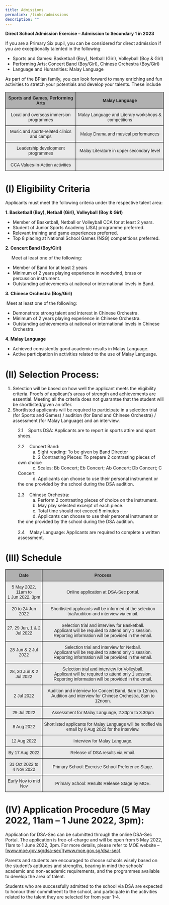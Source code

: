 ```yaml
---
title: Admissions
permalink: /links/admissions
description: ""
---
```

**Direct School Admission Exercise – Admission to Secondary 1 in 2023**

If you are a Primary Six pupil, you can be considered for direct admission if you are exceptionally talented in the following:

*   Sports and Games: Basketball (Boy), Netball (Girl), Volleyball (Boy & Girl)
*   Performing Arts: Concert Band (Boy/Girl), Chinese Orchestra (Boy/Girl)
*   Language and Humanities: Malay Language  

As part of the BPian family, you can look forward to many enriching and fun activities to stretch your potentials and develop your talents. These include

<style type="text/css">
.tg  {border-collapse:collapse;border-spacing:0;}
.tg td{border-color:black;border-style:solid;border-width:1px;font-family:Arial, sans-serif;font-size:14px;
  overflow:hidden;padding:10px 5px;word-break:normal;}
.tg th{border-color:black;border-style:solid;border-width:1px;font-family:Arial, sans-serif;font-size:14px;
  font-weight:normal;overflow:hidden;padding:10px 5px;word-break:normal;}
.tg .tg-dwlh{background-color:#B0B0B0;color:#222;font-weight:bold;text-align:center;vertical-align:middle}
.tg .tg-ku5w{background-color:#EAEAEA;color:#222;text-align:center;vertical-align:middle}
</style>
<table class="tg">
<thead>
  <tr>
    <th class="tg-dwlh"><span style="color:#222;background-color:#B0B0B0">Sports and Games, Performing Arts</span></th>
    <th class="tg-dwlh"><span style="color:#222;background-color:#B0B0B0">Malay Language</span></th>
  </tr>
</thead>
<tbody>
  <tr>
    <td class="tg-ku5w"><span style="color:#222;background-color:#EAEAEA">Local and overseas immersion programmes</span><br></td>
    <td class="tg-ku5w"><span style="color:#222;background-color:#EAEAEA">Malay Language and Literary workshops &amp; competitions</span><br></td>
  </tr>
  <tr>
    <td class="tg-ku5w"><span style="color:#222;background-color:#EAEAEA">Music and sports-related clinics and camps</span><br></td>
    <td class="tg-ku5w"><span style="color:#222;background-color:#EAEAEA">Malay Drama and musical performances</span></td>
  </tr>
  <tr>
    <td class="tg-ku5w"><span style="color:#222;background-color:#EAEAEA">Leadership development programmes </span><br></td>
    <td class="tg-ku5w"><span style="color:#222;background-color:#EAEAEA"> Malay Literature in upper secondary level</span><br></td>
  </tr>
  <tr>
    <td class="tg-ku5w"><span style="color:#222;background-color:#EAEAEA">CCA Values-In-Action activities </span><br></td>
    <td class="tg-ku5w"><span style="color:#222;background-color:#EAEAEA"> </span></td>
  </tr>
</tbody>
</table>



# (I) Eligibility Criteria

Applicants must meet the following criteria under the respective talent area:

**1. Basketball (Boy), Netball (Girl), Volleyball (Boy & Girl)**

*   Member of Basketball, Netball or Volleyball CCA for at least 2 years.
*   Student of Junior Sports Academy (JSA) programme preferred.
*   Relevant training and game experiences preferred.
*   Top 8 placing at National School Games (NSG) competitions preferred.

  

**2. Concert Band (Boy/Girl)**

     Meet at least one of the following:

*   Member of Band for at least 2 years
*   Minimum of 2 years playing experience in woodwind, brass or percussion instrument.
*   Outstanding achievements at national or international levels in Band.  
    

  

**3. Chinese Orchestra (Boy/Girl)**

    Meet at least one of the following:

*   Demonstrate strong talent and interest in Chinese Orchestra.
*   Minimum of 2 years playing experience in Chinese Orchestra.
*   Outstanding achievements at national or international levels in Chinese Orchestra.  
    

  

**4. Malay Language**

*   Achieved consistently good academic results in Malay Language.
*   Active participation in activities related to the use of Malay Language.  
    


# (II) Selection Process:


1. Selection will be based on how well the applicant meets the eligibility criteria. Proofs of applicant’s areas of strength and achievements are essential. Meeting all the criteria does not guarantee that the student will be shortlisted/given an offer.
2. Shortlisted applicants will be required to participate in a selection trial (for Sports and Games) / audition (for Band and Chinese Orchestra) / assessment (for Malay Language) and an interview.

<div class="" style="padding-left: 40px;">2.1&nbsp; &nbsp;&nbsp;Sports DSA: Applicants are to report in sports attire and sport shoes.</div>
<div class="" style="padding-left: 40px;">&nbsp;</div>
<div class="" style="padding-left: 40px;">2.2&nbsp; &nbsp;&nbsp;Concert Band:</div>
<div class="" style="padding-left: 40px;">&nbsp;&nbsp; &nbsp;&nbsp;&nbsp; &nbsp;&nbsp; &nbsp; a.&nbsp;Sight reading: To be given by Band Director</div>
<div class="" style="padding-left: 40px;">&nbsp;&nbsp; &nbsp;&nbsp;&nbsp; &nbsp;&nbsp; &nbsp; b. 2 Contrasting Pieces: To prepare 2 contrasting pieces of own choice</div>
<div class="" style="padding-left: 40px;">&nbsp;&nbsp; &nbsp;&nbsp;&nbsp; &nbsp;&nbsp; &nbsp; c.&nbsp;Scales: Bb Concert; Eb Concert; Ab Concert; Db Concert; C Concert</div>
<div class="" style="padding-left: 40px;">&nbsp;&nbsp; &nbsp;&nbsp;&nbsp; &nbsp;&nbsp; &nbsp; d. Applicants can choose to use their personal instrument or the one provided by the school during the DSA audition.</div>
<div class="" style="padding-left: 40px;">&nbsp;</div>
<div class="" style="padding-left: 40px;">2.3&nbsp; &nbsp;&nbsp;Chinese Orchestra:</div>
<div class="" style="padding-left: 40px;">&nbsp;&nbsp; &nbsp;&nbsp;&nbsp; &nbsp;&nbsp;&nbsp; &nbsp;a. Perform 2 contrasting pieces of choice on the instrument.</div>
<div class="" style="padding-left: 40px;">&nbsp;&nbsp; &nbsp;&nbsp;&nbsp; &nbsp;&nbsp;&nbsp; &nbsp;b. May play selected excerpt of each piece.</div>
<div class="" style="padding-left: 40px;">&nbsp;&nbsp; &nbsp;&nbsp;&nbsp; &nbsp;&nbsp;&nbsp; &nbsp;c. Total time should not exceed 5 minutes</div>
<div class="" style="padding-left: 40px;">&nbsp;&nbsp; &nbsp;&nbsp;&nbsp; &nbsp;&nbsp;&nbsp; &nbsp;d. Applicants can choose to use their personal instrument or the one provided by the school during the DSA audition.</div>
<div class="" style="padding-left: 40px;">&nbsp;</div>
<div class="" style="padding-left: 40px;">2.4&nbsp; &nbsp;&nbsp;Malay Language: Applicants are required to complete a written assessment.</div>


# (III) Schedule


<style type="text/css">
.tg  {border-collapse:collapse;border-spacing:0;}
.tg td{border-color:black;border-style:solid;border-width:1px;font-family:Arial, sans-serif;font-size:14px;
  overflow:hidden;padding:10px 5px;word-break:normal;}
.tg th{border-color:black;border-style:solid;border-width:1px;font-family:Arial, sans-serif;font-size:14px;
  font-weight:normal;overflow:hidden;padding:10px 5px;word-break:normal;}
.tg .tg-dwlh{background-color:#B0B0B0;color:#222;font-weight:bold;text-align:center;vertical-align:middle}
.tg .tg-ku5w{background-color:#EAEAEA;color:#222;text-align:center;vertical-align:middle}
</style>
<table class="tg">
<thead>
  <tr>
    <th class="tg-dwlh"><span style="color:#222;background-color:#B0B0B0">Date</span></th>
    <th class="tg-dwlh"><span style="color:#222;background-color:#B0B0B0">Process</span></th>
  </tr>
</thead>
<tbody>
  <tr>
    <td class="tg-ku5w"><span style="color:#222;background-color:#EAEAEA">5 May 2022, 11am to</span><br><span style="color:#222;background-color:#EAEAEA">1 Jun 2022, 3pm</span></td>
    <td class="tg-ku5w"><span style="color:#222;background-color:#EAEAEA">Online application at DSA-Sec portal.</span><br></td>
  </tr>
  <tr>
    <td class="tg-ku5w"><span style="color:#222;background-color:#EAEAEA">20 to 24 Jun 2022</span></td>
    <td class="tg-ku5w"><span style="color:#222;background-color:#EAEAEA">Shortlisted applicants will be informed of the selection trial/audition and interview via email.</span><br></td>
  </tr>
  <tr>
    <td class="tg-ku5w"><span style="color:#222;background-color:#EAEAEA">27, 29 Jun, 1 &amp; 2 Jul 2022</span> <span style="color:#222;background-color:#EAEAEA"> </span></td>
    <td class="tg-ku5w"><span style="color:#222;background-color:#EAEAEA">Selection trial and interview for</span> Basketball.<br><span style="color:#222;background-color:#EAEAEA">Applicant will be required to attend</span> only 1 session.<br><span style="color:#222;background-color:#EAEAEA">Reporting information will be provided in the email. </span></td>
  </tr>
  <tr>
    <td class="tg-ku5w"><span style="color:#222;background-color:#EAEAEA"> 28 Jun &amp; 2 Jul 2022</span></td>
    <td class="tg-ku5w"><span style="color:#222;background-color:#EAEAEA">Selection trial and interview for</span> Netball.<br><span style="color:#222;background-color:#EAEAEA">Applicant will be required to attend </span>only 1 session.<br><span style="color:#222;background-color:#EAEAEA">Reporting information will be provided in the email.  </span></td>
  </tr>
  <tr>
    <td class="tg-ku5w"><span style="color:#222;background-color:#EAEAEA">28, 30 Jun &amp; 2 Jul 2022 </span></td>
    <td class="tg-ku5w"><span style="color:#222;background-color:#EAEAEA">Selection trial and interview for</span> Volleyball.<br><span style="color:#222;background-color:#EAEAEA">Applicant will be required to attend </span>only 1 session.<br><span style="color:#222;background-color:#EAEAEA">Reporting information will be provided in the email.  </span></td>
  </tr>
  <tr>
    <td class="tg-ku5w"><span style="color:#222;background-color:#EAEAEA"> 2 Jul 2022</span></td>
    <td class="tg-ku5w"><span style="color:#222;background-color:#EAEAEA"> Audition and interview for</span> Concert Band<span style="color:#222;background-color:#EAEAEA">, 8am to 12noon.</span><br><span style="color:#222;background-color:#EAEAEA">Audition and interview for</span> Chinese Orchestra<span style="color:#222;background-color:#EAEAEA">, 8am to 12noon.</span><br></td>
  </tr>
  <tr>
    <td class="tg-ku5w"><span style="color:#222;background-color:#EAEAEA">29 Jul 2022 </span></td>
    <td class="tg-ku5w"><span style="color:#222;background-color:#EAEAEA"> Assessment for</span> Malay Language<span style="color:#222;background-color:#EAEAEA">, 2.30pm to 3.30pm</span></td>
  </tr>
  <tr>
    <td class="tg-ku5w"><span style="color:#222;background-color:#EAEAEA"> 8 Aug 2022</span></td>
    <td class="tg-ku5w"><span style="color:#222;background-color:#EAEAEA"> Shortlisted applicants for</span> Malay Language <span style="color:#222;background-color:#EAEAEA">will be notified via email by 8 Aug 2022 for the interview.</span></td>
  </tr>
  <tr>
    <td class="tg-ku5w"><span style="color:#222;background-color:#EAEAEA"> 12 Aug 2022</span></td>
    <td class="tg-ku5w"><span style="color:#222;background-color:#EAEAEA"> Interview for</span> Malay Language<span style="color:#222;background-color:#EAEAEA">.</span></td>
  </tr>
  <tr>
    <td class="tg-ku5w"><span style="color:#222;background-color:#EAEAEA"> By 17 Aug 2022</span></td>
    <td class="tg-ku5w"><span style="color:#222;background-color:#EAEAEA"> Release of DSA results via email.</span></td>
  </tr>
  <tr>
    <td class="tg-ku5w"><span style="color:#222;background-color:#EAEAEA">31 Oct 2022 to</span><br><span style="color:#222;background-color:#EAEAEA">4 Nov 2022 </span></td>
    <td class="tg-ku5w"><span style="color:#222;background-color:#EAEAEA"> Primary School: Exercise School Preference Stage.</span></td>
  </tr>
  <tr>
    <td class="tg-ku5w"><span style="color:#222;background-color:#EAEAEA"> Early Nov to mid Nov</span></td>
    <td class="tg-ku5w"><span style="color:#222;background-color:#EAEAEA"> Primary School: Results Release Stage by MOE.</span></td>
  </tr>
</tbody>
</table>


# (IV) Application Procedure (5 May 2022, 11am – 1 June 2022, 3pm): 

Application for DSA-Sec can be submitted through the online DSA-Sec Portal. The application is free-of-charge and will be open from 5 May 2022, 11am to 1 June 2022, 3pm. For more details, please refer to MOE website – [www.moe.gov.sg/dsa-sec](www.moe.gov.sg/dsa-sec)

Parents and students are encouraged to choose schools wisely based on the student’s aptitudes and strengths, bearing in mind the schools’ academic and non-academic requirements, and the programmes available to develop the area of talent.

Students who are successfully admitted to the school via DSA are expected to honour their commitment to the school, and participate in the activities related to the talent they are selected for from year 1-4.